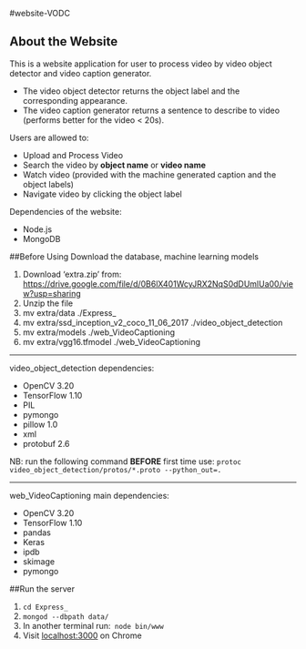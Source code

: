 #website-VODC
## About the Website
This is a website application for user to process video by video object detector and video caption generator.

* The video object detector returns the object label and the corresponding appearance.
* The video caption generator returns a sentence to describe to video (performs better for the video < 20s).

Users are allowed to:

* Upload and Process Video 
* Search the video by **object name** or **video name**
* Watch video (provided with the machine generated caption and the object labels)
* Navigate video by clicking the object label

Dependencies of the website:

* Node.js
* MongoDB

##Before Using
Download the database, machine learning models

1. Download ‘extra.zip’ from: https://drive.google.com/file/d/0B6lX401WcyJRX2NqS0dDUmlUa00/view?usp=sharing
2. Unzip the file
3. mv extra/data ./Express\_
4. mv extra/ssd\_inception\_v2\_coco\_11\_06\_2017 ./video_object_detection
4. mv extra/models ./web\_VideoCaptioning
5. mv extra/vgg16.tfmodel ./web\_VideoCaptioning

***
video\_object\_detection dependencies:

* OpenCV 3.20
* TensorFlow 1.10
* PIL
* pymongo
* pillow 1.0
* xml
* protobuf 2.6

NB: run the following command **BEFORE** first time use:
```protoc video_object_detection/protos/*.proto --python_out=.```

***
web_VideoCaptioning main dependencies:

* OpenCV 3.20
* TensorFlow 1.10
* pandas
* Keras
* ipdb
* skimage
* pymongo

##Run the server
1. ```cd Express_```
1. ```mongod --dbpath data/ ```
3. In another terminal run:``` node bin/www```
4. Visit <localhost:3000> on Chrome


